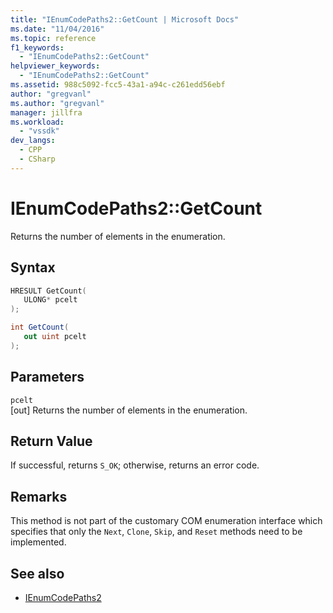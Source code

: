 ```yaml
---
title: "IEnumCodePaths2::GetCount | Microsoft Docs"
ms.date: "11/04/2016"
ms.topic: reference
f1_keywords:
  - "IEnumCodePaths2::GetCount"
helpviewer_keywords:
  - "IEnumCodePaths2::GetCount"
ms.assetid: 988c5092-fcc5-43a1-a94c-c261edd56ebf
author: "gregvanl"
ms.author: "gregvanl"
manager: jillfra
ms.workload:
  - "vssdk"
dev_langs:
  - CPP
  - CSharp
---
```

# IEnumCodePaths2::GetCount
Returns the number of elements in the enumeration.

## Syntax

```cpp
HRESULT GetCount(
   ULONG* pcelt
);
```

```csharp
int GetCount(
   out uint pcelt
);
```

## Parameters
`pcelt`\
[out] Returns the number of elements in the enumeration.

## Return Value
 If successful, returns `S_OK`; otherwise, returns an error code.

## Remarks
 This method is not part of the customary COM enumeration interface which specifies that only the `Next`, `Clone`, `Skip`, and `Reset` methods need to be implemented.

## See also
- [IEnumCodePaths2](../../../extensibility/debugger/reference/ienumcodepaths2.md)